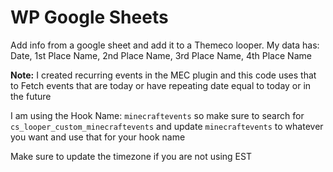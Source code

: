 # WP Google Sheets
Add info from a google sheet and add it to a Themeco looper. My data has: Date, 1st Place Name, 2nd Place Name, 3rd Place Name, 4th Place Name

**Note:**
I created recurring events in the MEC plugin and this code uses that to Fetch events that are today or have repeating date equal to today or in the future

I am using the Hook Name: `minecraftevents` so make sure to search for `cs_looper_custom_minecraftevents` and update `minecraftevents` to whatever you want and use that for your hook name

Make sure to update the timezone if you are not using EST
